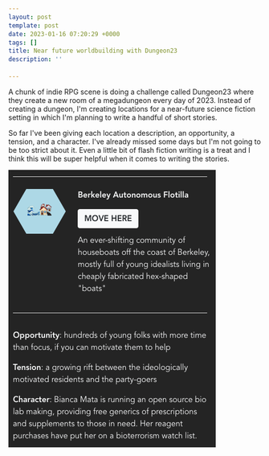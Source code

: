 ```yaml
---
layout: post
template: post
date: 2023-01-16 07:20:29 +0000
tags: []
title: Near future worldbuilding with Dungeon23
description: ''

---
```

A chunk of indie RPG scene is doing a challenge called Dungeon23 where they create a new room of a megadungeon every day of 2023. Instead of creating a dungeon, I'm creating locations for a near-future science fiction setting in which I'm planning to write a handful of short stories.

So far I've been giving each location a description, an opportunity, a tension, and a character. I've already missed some days but I'm not going to be too strict about it. Even a little bit of flash fiction writing is a treat and I think this will be super helpful when it comes to writing the stories.

![an example location: the Berkeley Autonomous Flotilla ](/images/screenshot-2023-01-15-at-11-21-43-pm.png)